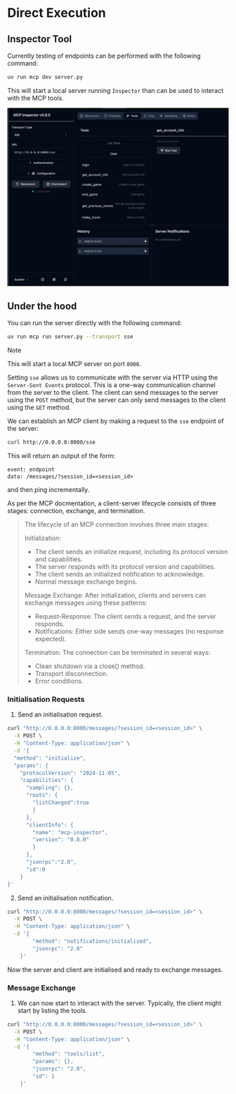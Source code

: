 # Direct Execution

## Inspector Tool

Currently testing of endpoints can be performed with the following command:

```bash
uv run mcp dev server.py
```

This will start a local server running `Inspector` than can be used to interact with the MCP tools.

![inspector](imgs/inspector.png)

## Under the hood

You can run the server directly with the following command:

```bash
uv run mcp run server.py --transport sse
```

> [!NOTE]
> This will start a local MCP server on port `8000`.

Setting `sse` allows us to communicate with the server via HTTP using the `Server-Sent Events` protocol. This is a one-way communication channel from the server to the client. The client can send messages to the server using the `POST` method, but the server can only send messages to the client using the `GET` method.

We can establish an MCP client by making a request to the `sse` endpoint of the server:

```bash
curl http://0.0.0.0:8000/sse
```

This will return an output of the form:

```
event: endpoint
data: /messages/?session_id=<session_id>
```

and then ping incrementally.

As per the MCP docmentation, a client-server lifecycle consists of three stages: connection, exchange, and termination.

> The lifecycle of an MCP connection involves three main stages:
>
> Initialization:
>
> * The client sends an initialize request, including its protocol version and capabilities.
> * The server responds with its protocol version and capabilities.
> * The client sends an initialized notification to acknowledge.
> * Normal message exchange begins.
>
> Message Exchange: After initialization, clients and servers can exchange messages using these patterns:
>
> * Request-Response: The client sends a request, and the server responds.
> * Notifications: Either side sends one-way messages (no response expected).
>
> Termination: The connection can be terminated in several ways:
>
> * Clean shutdown via a close() method.
> * Transport disconnection.
> * Error conditions.

### Initialisation Requests

1. Send an initialisation request.

```bash
curl "http://0.0.0.0:8000/messages/?session_id=<session_id>" \
  -X POST \
  -H "Content-Type: application/json" \
  -d '{
  "method": "initialize",
  "params": {
    "protocolVersion": "2024-11-05",
    "capabilities": {
      "sampling": {},
      "roots": {
        "listChanged":true
        }
      },
      "clientInfo": {
        "name": "mcp-inspector",
        "version": "0.8.0"
        }
      },
      "jsonrpc":"2.0",
      "id":0
    }
}'
```

2. Send an initialisation notification.

```bash
curl "http://0.0.0.0:8000/messages/?session_id=<session_id>" \
  -X POST \
  -H "Content-Type: application/json" \
  -d '{
        "method": "notifications/initialized",
        "jsonrpc": "2.0"
    }'
```

Now the server and client are initialised and ready to exchange messages.

### Message Exchange

1. We can now start to interact with the server. Typically, the client might start by listing the tools.

```bash
curl "http://0.0.0.0:8000/messages/?session_id=<session_id>" \
  -X POST \
  -H "Content-Type: application/json" \
  -d '{
        "method": "tools/list",
        "params": {},
        "jsonrpc": "2.0",
        "id": 1
    }'
```
